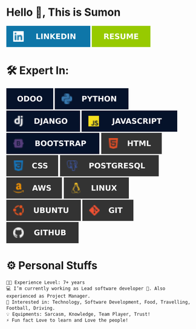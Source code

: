 # Hello 🤝, This is Sumon

[![My Image](img/linkedin.svg)](https://github.com/ShahAlamSumon)
[![My Image](img/resume.svg)](https://github.com/ShahAlamSumon/ShahAlamSumon/blob/main/ShahAlamSumonCV.pdf)

🛠 Expert In:
=============
![odoo.svg](img%2Ficons%2Fodoo.svg)
![python.svg](img%2Ficons%2Fpython.svg)
![django.svg](img%2Ficons%2Fdjango.svg)
![javascript.svg](img%2Ficons%2Fjavascript.svg)
![bootstrap.svg](img%2Ficons%2Fbootstrap.svg)
![html.svg](img%2Ficons%2Fhtml.svg)
![css.svg](img%2Ficons%2Fcss.svg)
![postgres.svg](img%2Ficons%2Fpostgres.svg)
![aws.svg](img%2Ficons%2Faws.svg)
![linux.svg](img%2Ficons%2Flinux.svg)
![ubuntu.svg](img%2Ficons%2Fubuntu.svg)
![git.svg](img%2Ficons%2Fgit.svg)
![github.svg](img%2Ficons%2Fgithub.svg)

⚙️ Personal Stuffs
==================
    👨‍🎓 Experience Level: 7+ years
    💻 I’m currently working as Lead software developer 🚀. Also experienced as Project Manager.
    🧩 Interested in: Technology, Software Development, Food, Travelling, Football, Driving.
    💡 Equipments: Sarcasm, Knowledge, Team Player, Trust!
    ⚡ Fun fact Love to learn and Love the people!

